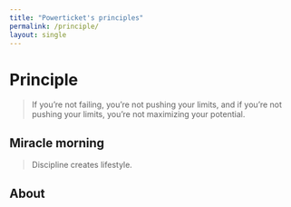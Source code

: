 ```yaml
---
title: "Powerticket's principles"
permalink: /principle/
layout: single
---
```


# Principle

> If you’re not failing, you’re not pushing your limits, and if you’re not pushing your limits, you’re not maximizing your potential.



## Miracle morning

> Discipline creates lifestyle.

## About

